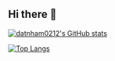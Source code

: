 ## Hi there 👋

[![datnham0212's GitHub stats](https://github-readme-stats.vercel.app/api?username=datnham0212&show_icons=true&theme=gruvbox)](https://github.com/datnham0212/github-readme-stats&show_icons=true)

[![Top Langs](https://github-readme-stats.vercel.app/api/top-langs/?username=datnham0212)](https://github.com/datnham0212/github-readme-stats)

<!--
**datnham0212/datnham0212** is a ✨ _special_ ✨ repository because its `README.md` (this file) appears on your GitHub profile.

Here are some ideas to get you started:

- 🔭 I’m currently working on ...
- 🌱 I’m currently learning ...
- 👯 I’m looking to collaborate on ...
- 🤔 I’m looking for help with ...
- 💬 Ask me about ...
- 📫 How to reach me: ...
- 😄 Pronouns: ...
- ⚡ Fun fact: ...
-->
